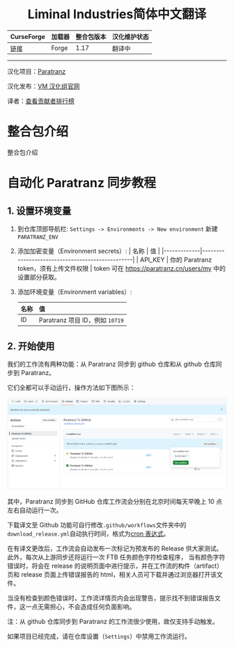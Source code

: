 <div align="center"> 
   <h1>Liminal Industries简体中文翻译</h1>
</div>

| CurseForge     | 加载器     | 整合包版本         | 汉化维护状态 |
| :------------- | :--------- | :----------------- | :----------- |
| [链接]((https://www.curseforge.com/minecraft/modpacks/liminal-industries)) | Forge | 1.17 | 翻译中       |

---

汉化项目：[Paratranz](https://paratranz.cn/projects/15786)

汉化发布：[VM 汉化组官网](https://vmct-cn.top/modpacks/15786)

译者：[查看贡献者排行榜](https://paratranz.cn/projects/15786/leaderboard)

# 整合包介绍

整合包介绍

# 自动化 Paratranz 同步教程

## 1. 设置环境变量

1. 到仓库顶部导航栏: `Settings -> Environments -> New environment` 新建 `PARATRANZ_ENV`
2. 添加加密变量（Environment secrets）:
   | 名称 | 值 |
   |-------------|-------------------------------------------------|
   | API_KEY | 你的 Paratranz token，须有上传文件权限 |
   token 可在 <https://paratranz.cn/users/my> 中的设置部分获取。
3. 添加环境变量（Environment variables）:

   | 名称 | 值                              |
   | ---- | ------------------------------- |
   | ID   | Paratranz 项目 ID，例如 `10719` |

## 2. 开始使用

我们的工作流有两种功能：从 Paratranz 同步到 github 仓库和从 github 仓库同步到 Paratranz。

它们全都可以手动运行，操作方法如下图所示：

![](.github/action.png)

其中，Paratranz 同步到 GitHub 仓库工作流会分别在北京时间每天早晚上 10 点左右自动运行一次。

下载译文至 Github 功能可自行修改`.github/workflows`文件夹中的`download_release.yml`自动执行时间，格式为[cron 表达式](https://blog.csdn.net/Stromboli/article/details/141962560)。

在有译文更改后，工作流会自动发布一次标记为预发布的 Release 供大家测试。此外，每次从上游同步还将运行一次 FTB 任务颜色字符检查程序，
当有颜色字符错误时，将会在 release 的说明页面中进行提示，并在工作流的构件（artifact）页和 release 页面上传错误报告的 html，相关人员可下载并通过浏览器打开该文件。

当没有检查到颜色错误时，工作流详情页内会出现警告，提示找不到错误报告文件，这一点无需担心，不会造成任何负面影响。

注：从 github 仓库同步到 Paratranz 的工作流很少使用，故仅支持手动触发。

如果项目已经完成，请在仓库设置（`Settings`）中禁用工作流运行。
